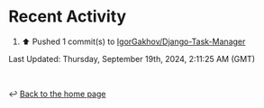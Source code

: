 # Recent Activity

<!--RECENT_ACTIVITY:start-->
1. ⬆️ Pushed 1 commit(s) to [IgorGakhov/Django-Task-Manager](https://github.com/IgorGakhov/Django-Task-Manager)<br>
<!--RECENT_ACTIVITY:end-->

<!--RECENT_ACTIVITY:last_update-->
Last Updated: Thursday, September 19th, 2024, 2:11:25 AM (GMT)
<!--RECENT_ACTIVITY:last_update_end-->

<br>

↩️ [Back to the home page](/README.md)
